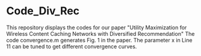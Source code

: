# Code_Div_Rec
This repository displays the codes for our paper "Utility Maximization for Wireless Content Caching Networks with Diversified Recommendation"
The code convergence.m generates Fig. 1 in the paper. The parameter x in Line 11 can be tuned to get different convergence curves.
